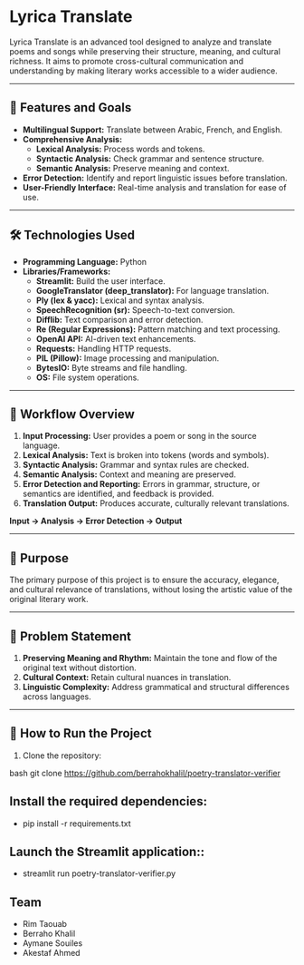 # Lyrica Translate

Lyrica Translate is an advanced tool designed to analyze and translate poems and songs while preserving their structure, meaning, and cultural richness. It aims to promote cross-cultural communication and understanding by making literary works accessible to a wider audience.

---

## 🌟 Features and Goals

- **Multilingual Support:** Translate between Arabic, French, and English.
- **Comprehensive Analysis:**
  - **Lexical Analysis:** Process words and tokens.
  - **Syntactic Analysis:** Check grammar and sentence structure.
  - **Semantic Analysis:** Preserve meaning and context.
- **Error Detection:** Identify and report linguistic issues before translation.
- **User-Friendly Interface:** Real-time analysis and translation for ease of use.

---

## 🛠 Technologies Used

- **Programming Language:** Python
- **Libraries/Frameworks:**
  - **Streamlit:** Build the user interface.
  - **GoogleTranslator (deep_translator):** For language translation.
  - **Ply (lex & yacc):** Lexical and syntax analysis.
  - **SpeechRecognition (sr):** Speech-to-text conversion.
  - **Difflib:** Text comparison and error detection.
  - **Re (Regular Expressions):** Pattern matching and text processing.
  - **OpenAI API:** AI-driven text enhancements.
  - **Requests:** Handling HTTP requests.
  - **PIL (Pillow):** Image processing and manipulation.
  - **BytesIO:** Byte streams and file handling.
  - **OS:** File system operations.

---

## 📝 Workflow Overview

1. **Input Processing:** User provides a poem or song in the source language.
2. **Lexical Analysis:** Text is broken into tokens (words and symbols).
3. **Syntactic Analysis:** Grammar and syntax rules are checked.
4. **Semantic Analysis:** Context and meaning are preserved.
5. **Error Detection and Reporting:** Errors in grammar, structure, or semantics are identified, and feedback is provided.
6. **Translation Output:** Produces accurate, culturally relevant translations.

**Input → Analysis → Error Detection → Output**

---

## 🎯 Purpose

The primary purpose of this project is to ensure the accuracy, elegance, and cultural relevance of translations, without losing the artistic value of the original literary work.

---

## 🤔 Problem Statement

1. **Preserving Meaning and Rhythm:** Maintain the tone and flow of the original text without distortion.
2. **Cultural Context:** Retain cultural nuances in translation.
3. **Linguistic Complexity:** Address grammatical and structural differences across languages.

---

## 🚀 How to Run the Project

1. Clone the repository:
   
bash
   git clone https://github.com/berrahokhalil/poetry-translator-verifier


## Install the required dependencies:
- pip install -r requirements.txt


## Launch the Streamlit application::
- streamlit run poetry-translator-verifier.py

## Team

- Rim Taouab
- Berraho Khalil
- Aymane Souiles
- Akestaf Ahmed
